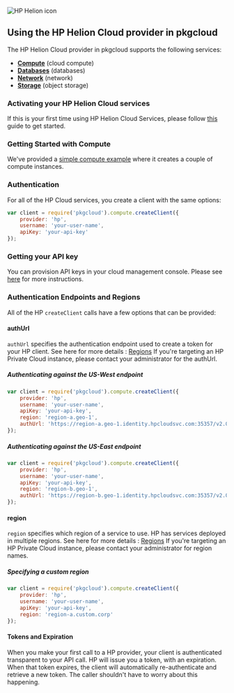 ![HP Helion icon](http://www8.hp.com/hpnext/sites/default/files/content/documents/HP%20Helion%20Logo_Cloud_Martin%20Fink_New%20Style%20of%20IT_Hewlett-Packard.PNG)

## Using the HP Helion Cloud provider in pkgcloud

The HP  Helion Cloud provider in pkgcloud supports the following services:

* [**Compute**](compute.md) (cloud compute)
* [**Databases**](databases.md) (databases)
* [**Network**](network.md) (network)
* [**Storage**](storage.md) (object storage)

### Activating your HP  Helion Cloud services

If this is your first time using HP  Helion Cloud Services, please follow [this](https://community.hpcloud.com/article/hp-public-cloud-quick-start-guide) guide to get started.
### Getting Started with Compute

We've provided a [simple compute example](getting-started-compute.md) where it creates a couple of compute instances.

### Authentication

For all of the HP Cloud services, you create a client with the same options:

```Javascript
var client = require('pkgcloud').compute.createClient({
    provider: 'hp',
    username: 'your-user-name',
    apiKey: 'your-api-key'
});
```
### Getting your API key

You can provision API keys in your cloud management console.
Please see [here](https://community.hpcloud.com/article/managing-your-access-keys) for more instructions.

### Authentication Endpoints and Regions

All of the HP `createClient` calls have a few options that can be provided:

#### authUrl

`authUrl` specifies the authentication endpoint used to create a token for your HP client.
See here for more details : [Regions](http://docs.hpcloud.com/api/identity/#2.2RegionsandAvailabilityZones)
If you're targeting an HP Private Cloud instance, please contact your administrator for the authUrl.

##### Authenticating against the US-West endpoint

```Javascript
var client = require('pkgcloud').compute.createClient({
    provider: 'hp',
    username: 'your-user-name',
    apiKey: 'your-api-key',
    region: 'region-a.geo-1',
    authUrl: 'https://region-a.geo-1.identity.hpcloudsvc.com:35357/v2.0/'
});
```

##### Authenticating against the US-East endpoint

```Javascript
var client = require('pkgcloud').compute.createClient({
    provider: 'hp',
    username: 'your-user-name',
    apiKey: 'your-api-key',
    region: 'region-b.geo-1',
    authUrl: 'https://region-b.geo-1.identity.hpcloudsvc.com:35357/v2.0/'
});
```

#### region

`region` specifies which region of a service to use. HP has services deployed in multiple regions.
See here for more details : [Regions](http://docs.hpcloud.com/api/identity/#2.2RegionsandAvailabilityZones)
If you're targeting an HP Private Cloud instance, please contact your administrator for region names.

##### Specifying a custom region

```Javascript
var client = require('pkgcloud').compute.createClient({
    provider: 'hp',
    username: 'your-user-name',
    apiKey: 'your-api-key',
    region: 'region-a.custom.corp'
});
```

#### Tokens and Expiration

When you make your first call to a HP provider, your client is authenticated transparent to your API call. HP will issue you a token, with an expiration. When that token expires, the client will automatically re-authenticate and retrieve a new token. The caller shouldn't have to worry about this happening.
